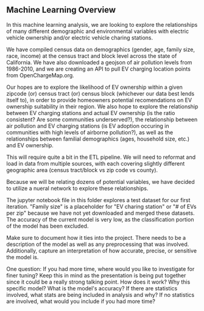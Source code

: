 <!-- ABOUT THE PROJECT -->
## Machine Learning Overview

In this machine learning analysis, we are looking to explore the relationships of many different demographic and environmental variables with electric vehicle ownership and/or electric vehicle charing stations.

We have compiled census data on demographics (gender, age, family size, race, income) at the census tract and block level across the state of California. We have also downloaded a geojson of air pollution levels from 1986-2010, and we are creating an API to pull EV charging location points from OpenChargeMap.org.

Our hopes are to explore the likelihood of EV ownership within a given zipcode (or) census tract (or) census block (whichever our data best lends itself to), in order to provide homeowners potential recomendations on EV ownership suitability in their region. We also hope to explore the relationship between EV charging stations and actual EV ownership (is the ratio consistent? Are some communities underserved?), the relationship between air pollution and EV charging stations (is EV adoption occuring in communities with high levels of airborne pollution?), as well as the relationships between familial demographics (ages, household size, etc.) and EV ownership.

This will require quite a bit in the ETL pipeline. We will need to reformat and load in data from multiple sources, with each covering slightly different geographic area (census tract/block vs zip code vs county).

Because we will be relating dozens of potential variables, we have decided to utilize a nueral network to explore these relationships.

The jupyter notebook file in this folder explores a test dataset for our first iteration. "Family size" is a placeholder for "EV charing station" or "# of EVs per zip" because we have not yet downloaded and merged these datasets. The accuracy of the current model is very low, as the classification portion of the model has been excluded.

Make sure to document how it ties into the project. There needs to be a description of the model as well as any preprocessing that was involved. Additionally, capture an interpretation of how accurate, precise, or sensitive the model is.

One question: If you had more time, where would you like to investigate for finer tuning? Keep this in mind as the presentation is being put together since it could be a really strong talking point.
How does it work?
Why this specific model?
What is the model's accuracy?
If there are statistics involved, what stats are being included in analysis and why?
If no statistics are involved, what would you include if you had more time?
